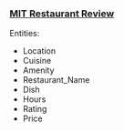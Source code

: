 ### [MIT Restaurant Review](https://groups.csail.mit.edu/sls/downloads/restaurant/)

Entities:
- Location
- Cuisine
- Amenity
- Restaurant_Name
- Dish
- Hours
- Rating
- Price
